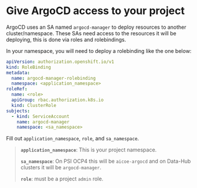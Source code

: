 # Give ArgoCD access to your project

ArgoCD uses an SA named `argocd-manager` to deploy resources to another cluster/namespace. These SAs need access to the resources it will be deploying, this is done via roles and rolebindings.

In your namespace, you will need to deploy a rolebinding like the one below:

```yaml
apiVersion: authorization.openshift.io/v1
kind: RoleBinding
metadata:
  name: argocd-manager-rolebinding
  namespace: <application_namespace>
roleRef:
  name: <role>
  apiGroup: rbac.authorization.k8s.io
  kind: ClusterRole
subjects:
  - kind: ServiceAccount
    name: argocd-manager
    namespace: <sa_namespace>
```

Fill out `application_namespace`, `role`, and `sa_namespace`.

> **`application_namespace`**: This is your project namespace.
>
> **`sa_namespace`**: On PSI OCP4 this will be `aicoe-argocd` and on Data-Hub clusters it will be `argocd-manager`.
>
> **`role`**: must be a project `admin` role.
